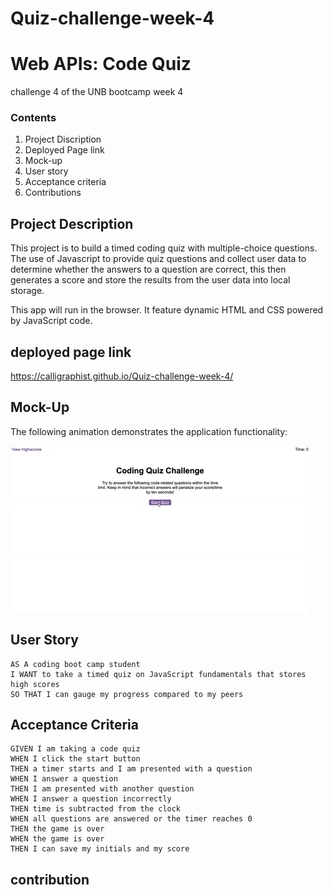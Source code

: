 # Quiz-challenge-week-4
# Web APIs: Code Quiz
challenge 4 of the UNB bootcamp week 4

### Contents
1. Project Discription
2. Deployed Page link
3. Mock-up
4. User story
5. Acceptance criteria
6. Contributions

## Project Description 

 This project is to build a timed coding quiz with multiple-choice questions. The use of Javascript to provide quiz questions and collect user data to determine whether the answers to a question are correct, this then generates a score and store the results from the user data into local storage.

This app will run in the browser. It feature dynamic HTML and CSS powered by JavaScript code. 
## deployed page link

https://calligraphist.github.io/Quiz-challenge-week-4/

## Mock-Up

The following animation demonstrates the application functionality:

![A user clicks through an interactive coding quiz, then enters initials to save the high score before resetting and starting over.](./Assets/04-web-apis-homework-demo.gif)


## User Story

```
AS A coding boot camp student
I WANT to take a timed quiz on JavaScript fundamentals that stores high scores
SO THAT I can gauge my progress compared to my peers
```

## Acceptance Criteria

```
GIVEN I am taking a code quiz
WHEN I click the start button
THEN a timer starts and I am presented with a question
WHEN I answer a question
THEN I am presented with another question
WHEN I answer a question incorrectly
THEN time is subtracted from the clock
WHEN all questions are answered or the timer reaches 0
THEN the game is over
WHEN the game is over
THEN I can save my initials and my score
```


## contribution

